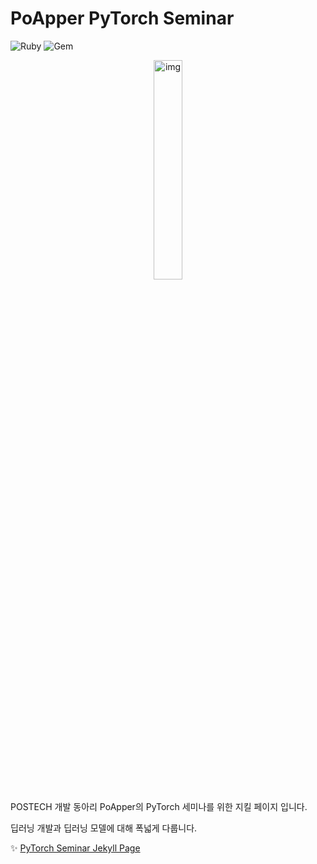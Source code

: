 # PoApper PyTorch Seminar

![Ruby](https://img.shields.io/badge/ruby-2.6.6p146-red)
![Gem](https://img.shields.io/badge/gem-v3.0.3-red)

<p align="center">
  <img src="https://github.com/pytorch/pytorch/raw/master/docs/source/_static/img/pytorch-logo-dark.png" alt="img" width="30%;" />
</p>

POSTECH 개발 동아리 PoApper의 PyTorch 세미나를 위한 지킬 페이지 입니다.

딥러닝 개발과 딥러닝 모델에 대해 폭넓게 다룹니다.

✨ [PyTorch Seminar Jekyll Page](https://poapper.github.io/pytorch-seminar/)
